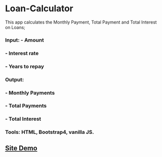 # Loan-Calculator
This app calculates the Monthly Payment, Total Payment and Total Interest on Loans;

### Input:   - Amount
###          - Interest rate
###          - Years to repay
### Output: 
###          - Monthly Payments
###          - Total Payments
###          - Total Interest

### Tools: HTML, Bootstrap4, vanilla JS.

## <a href= "https://mystifying-williams-90cb90.netlify.app/">Site Demo</a>
